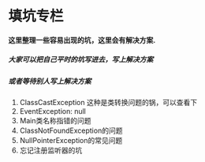 # 填坑专栏
#### 这里整理一些容易出现的坑，这里会有解决方案.
##### 大家可以把自己平时的坑写进去，写上解决方案
##### 或者等待别人写上解决方案

1. ClassCastException
    这种是类转换问题的锅，可以查看下
2. EventException: null
3. Main类名称指错的问题
4. ClassNotFoundException的问题
5. NullPointerException的常见问题
6. 忘记注册监听器的坑
